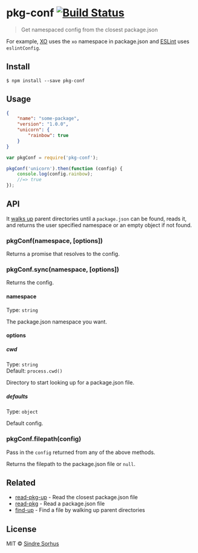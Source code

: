 # pkg-conf [![Build Status](https://travis-ci.org/sindresorhus/pkg-conf.svg?branch=master)](https://travis-ci.org/sindresorhus/pkg-conf)

> Get namespaced config from the closest package.json

For example, [XO](https://github.com/sindresorhus/xo) uses the `xo` namespace in package.json and [ESLint](http://eslint.org) uses `eslintConfig`.


## Install

```
$ npm install --save pkg-conf
```


## Usage

```json
{
	"name": "some-package",
	"version": "1.0.0",
	"unicorn": {
		"rainbow": true
	}
}
```

```js
var pkgConf = require('pkg-conf');

pkgConf('unicorn').then(function (config) {
	console.log(config.rainbow);
	//=> true
});
```


## API

It [walks up](https://github.com/sindresorhus/find-up) parent directories until a `package.json` can be found, reads it, and returns the user specified namespace or an empty object if not found.

### pkgConf(namespace, [options])

Returns a promise that resolves to the config.

### pkgConf.sync(namespace, [options])

Returns the config.

#### namespace

Type: `string`

The package.json namespace you want.

#### options

##### cwd

Type: `string`<br>
Default: `process.cwd()`

Directory to start looking up for a package.json file.

##### defaults

Type: `object`<br>

Default config.

### pkgConf.filepath(config)

Pass in the `config` returned from any of the above methods.

Returns the filepath to the package.json file or `null`.


## Related

- [read-pkg-up](https://github.com/sindresorhus/read-pkg-up) - Read the closest package.json file
- [read-pkg](https://github.com/sindresorhus/read-pkg) - Read a package.json file
- [find-up](https://github.com/sindresorhus/find-up) - Find a file by walking up parent directories


## License

MIT © [Sindre Sorhus](http://sindresorhus.com)
